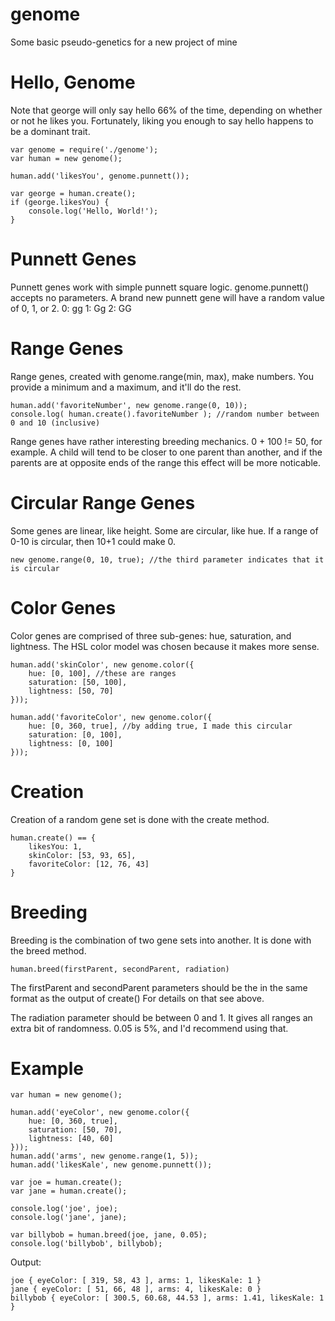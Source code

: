 genome
======

Some basic pseudo-genetics for a new project of mine

Hello, Genome
=============

Note that george will only say hello 66% of the time, depending on whether or not he likes you. Fortunately, liking you enough to say hello happens to be a dominant trait.

	var genome = require('./genome');
	var human = new genome();
	
	human.add('likesYou', genome.punnett());
	
	var george = human.create();
	if (george.likesYou) {
		console.log('Hello, World!');
	}

Punnett Genes
=============

Punnett genes work with simple punnett square logic. genome.punnett() accepts no parameters.
A brand new punnett gene will have a random value of 0, 1, or 2.
0: gg
1: Gg
2: GG

Range Genes
===========

Range genes, created with genome.range(min, max), make numbers.
You provide a minimum and a maximum, and it'll do the rest.

	human.add('favoriteNumber', new genome.range(0, 10));
	console.log( human.create().favoriteNumber ); //random number between 0 and 10 (inclusive)

Range genes have rather interesting breeding mechanics. 0 + 100 != 50, for example.
A child will tend to be closer to one parent than another, and if the parents are at opposite ends of the range this effect will be more noticable.

Circular Range Genes
====================

Some genes are linear, like height. Some are circular, like hue. If a range of 0-10 is circular, then 10+1 could make 0.

	new genome.range(0, 10, true); //the third parameter indicates that it is circular

Color Genes
===========

Color genes are comprised of three sub-genes: hue, saturation, and lightness.
The HSL color model was chosen because it makes more sense.

	human.add('skinColor', new genome.color({
		hue: [0, 100], //these are ranges
		saturation: [50, 100],
		lightness: [50, 70]
	}));
	
	human.add('favoriteColor', new genome.color({
		hue: [0, 360, true], //by adding true, I made this circular
		saturation: [0, 100],
		lightness: [0, 100]
	}));

Creation
========

Creation of a random gene set is done with the create method.

	human.create() == {
		likesYou: 1,
		skinColor: [53, 93, 65],
		favoriteColor: [12, 76, 43]
	}

Breeding
========

Breeding is the combination of two gene sets into another. It is done with the breed method.

	human.breed(firstParent, secondParent, radiation)

The firstParent and secondParent parameters should be the in the same format as the output of create()
For details on that see above.

The radiation parameter should be between 0 and 1. It gives all ranges an extra bit of randomness.
0.05 is 5%, and I'd recommend using that.

Example
=======

	var human = new genome();
	
	human.add('eyeColor', new genome.color({
		hue: [0, 360, true],
		saturation: [50, 70],
		lightness: [40, 60]
	}));
	human.add('arms', new genome.range(1, 5));
	human.add('likesKale', new genome.punnett());
	
	var joe = human.create();
	var jane = human.create();
	
	console.log('joe', joe);
	console.log('jane', jane);
	
	var billybob = human.breed(joe, jane, 0.05);
	console.log('billybob', billybob);

Output:

	joe { eyeColor: [ 319, 58, 43 ], arms: 1, likesKale: 1 }
	jane { eyeColor: [ 51, 66, 48 ], arms: 4, likesKale: 0 }
	billybob { eyeColor: [ 300.5, 60.68, 44.53 ], arms: 1.41, likesKale: 1 }
